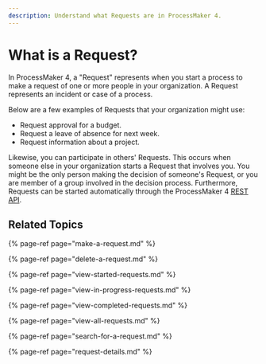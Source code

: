 ```yaml
---
description: Understand what Requests are in ProcessMaker 4.
---
```


# What is a Request?

In ProcessMaker 4, a "Request" represents when you start a process to make a request of one or more people in your organization. A Request represents an incident or case of a process.

Below are a few examples of Requests that your organization might use:

* Request approval for a budget.
* Request a leave of absence for next week.
* Request information about a project.

Likewise, you can participate in others' Requests. This occurs when someone else in your organization starts a Request that involves you. You might be the only person making the decision of someone's Request, or you are member of a group involved in the decision process. Furthermore, Requests can be started automatically through the ProcessMaker 4 [REST API](https://develop.bpm4.qa.processmaker.net/api/documentation).

## Related Topics

{% page-ref page="make-a-request.md" %}

{% page-ref page="delete-a-request.md" %}

{% page-ref page="view-started-requests.md" %}

{% page-ref page="view-in-progress-requests.md" %}

{% page-ref page="view-completed-requests.md" %}

{% page-ref page="view-all-requests.md" %}

{% page-ref page="search-for-a-request.md" %}

{% page-ref page="request-details.md" %}

